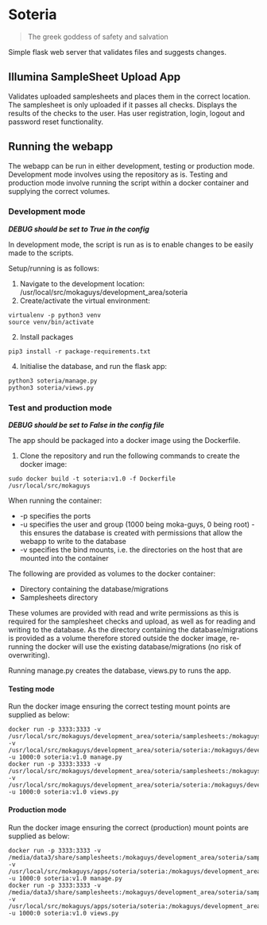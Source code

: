 # Soteria

> The greek goddess of safety and salvation

Simple flask web server that validates files and suggests changes.

## Illumina SampleSheet Upload App

Validates uploaded samplesheets and places them in the correct location. The samplesheet is only uploaded if it passes all 
checks. Displays the results of the checks to the user. Has user registration, login, logout and password reset 
functionality.

## Running the webapp
The webapp can be run in either development, testing or production mode. Development mode involves using the repository 
as is. Testing and production mode involve running the script within a docker container and supplying the correct 
volumes.

### Development mode
***DEBUG should be set to True in the config***

In development mode, the script is run as is to enable changes to be easily made to the scripts.

Setup/running is as follows:

1. Navigate to the development location: /usr/local/src/mokaguys/development_area/soteria
2. Create/activate the virtual environment: 
```
virtualenv -p python3 venv
source venv/bin/activate
```
2. Install packages
```
pip3 install -r package-requirements.txt
```
4. Initialise the database, and run the flask app: 
```
python3 soteria/manage.py
python3 soteria/views.py
```
### Test and production mode
***DEBUG should be set to False in the config file***

The app should be packaged into a docker image using the Dockerfile.
1. Clone the repository and run the following commands to create the docker image:
```
sudo docker build -t soteria:v1.0 -f Dockerfile /usr/local/src/mokaguys
```
When running the container:
* -p specifies the ports
* -u specifies the user and group (1000 being moka-guys, 0 being root) - this ensures the database is created with 
permissions that allow the webapp to write to the database
* -v specifies the bind mounts, i.e. the directories on the host that are mounted into the container

The following are provided as volumes to the docker container:
* Directory containing the database/migrations
* Samplesheets directory

These volumes are provided with read and write permissions as this is required for the samplesheet checks and upload, 
as well as for reading and writing to the database. As the directory containing the database/migrations is provided as
a volume therefore stored outside the docker image, re-running the docker will use the existing database/migrations (no 
risk of overwriting).

Running manage.py creates the database, views.py to runs the app.

#### Testing mode
Run the docker image ensuring the correct testing mount points are supplied as below:
``` 
docker run -p 3333:3333 -v /usr/local/src/mokaguys/development_area/soteria/samplesheets:/mokaguys/development_area/soteria/samplesheets/ -v /usr/local/src/mokaguys/development_area/soteria/soteria:/mokaguys/development_area/soteria/soteria -u 1000:0 soteria:v1.0 manage.py
docker run -p 3333:3333 -v /usr/local/src/mokaguys/development_area/soteria/samplesheets:/mokaguys/development_area/soteria/samplesheets/ -v /usr/local/src/mokaguys/development_area/soteria/soteria:/mokaguys/development_area/soteria/soteria -u 1000:0 soteria:v1.0 views.py
```
#### Production mode
Run the docker image ensuring the correct (production) mount points are supplied as below:
```
docker run -p 3333:3333 -v /media/data3/share/samplesheets:/mokaguys/development_area/soteria/samplesheets/ -v /usr/local/src/mokaguys/apps/soteria/soteria:/mokaguys/development_area/soteria/soteria/ -u 1000:0 soteria:v1.0 manage.py
docker run -p 3333:3333 -v /media/data3/share/samplesheets:/mokaguys/development_area/soteria/samplesheets/ -v /usr/local/src/mokaguys/apps/soteria/soteria:/mokaguys/development_area/soteria/soteria/ -u 1000:0 soteria:v1.0 views.py
```